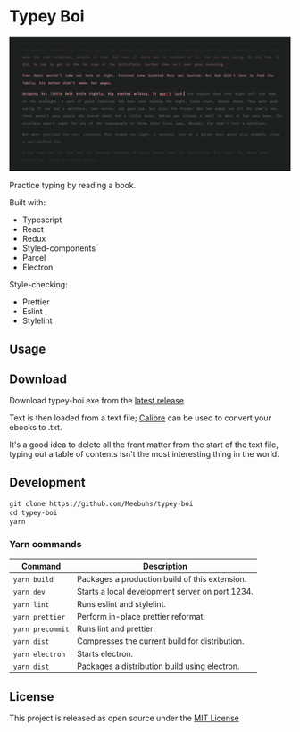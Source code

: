 # Typey Boi

<p align="center">
  <img src="docs/typey-boi.png">
</p>

Practice typing by reading a book.

Built with:

- Typescript
- React
- Redux
- Styled-components
- Parcel
- Electron

Style-checking:

- Prettier
- Eslint
- Stylelint

## Usage

## Download

Download typey-boi.exe from the [latest release](https://github.com/Meebuhs/typey-boi/releases)

Text is then loaded from a text file; [Calibre](https://calibre-ebook.com/) can be used to convert your ebooks to .txt.

It's a good idea to delete all the front matter from the start of the text file, typing out a table of contents isn't the most interesting thing in the world.

## Development

```
git clone https://github.com/Meebuhs/typey-boi
cd typey-boi
yarn
```

### Yarn commands

| Command         | Description                                     |
| --------------- | ----------------------------------------------- |
| `yarn build`    | Packages a production build of this extension.  |
| `yarn dev`      | Starts a local development server on port 1234. |
| `yarn lint`     | Runs eslint and stylelint.                      |
| `yarn prettier` | Perform in-place prettier reformat.             |
| `yarn precommit`| Runs lint and prettier.                         |
| `yarn dist`     | Compresses the current build for distribution.  |
| `yarn electron` | Starts electron.                                |
| `yarn dist`     | Packages a distribution build using electron.   |

## License

This project is released as open source under the [MIT License](https://opensource.org/licenses/MIT)
